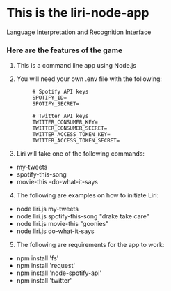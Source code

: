 # This is the liri-node-app
Language Interpretation and Recognition Interface

### Here are the features of the game

1. This is a command line app using Node.js

2. You will need your own .env file with the following:

            # Spotify API keys
            SPOTIFY_ID=
            SPOTIFY_SECRET=

            # Twitter API keys
            TWITTER_CONSUMER_KEY=
            TWITTER_CONSUMER_SECRET=
            TWITTER_ACCESS_TOKEN_KEY=
            TWITTER_ACCESS_TOKEN_SECRET=

3. Liri will take one of the following commands:
- my-tweets
- spotify-this-song
- movie-this
-do-what-it-says

4. The following are examples on how to initiate Liri:
- node liri.js my-tweets
- node liri.js spotify-this-song "drake take care"
- node liri.js movie-this "goonies"
- node liri.js do-what-it-says


5. The following are requirements for the app to work:
- npm install 'fs'
- npm install 'request'
- npm install 'node-spotify-api'
- npm install 'twitter'
